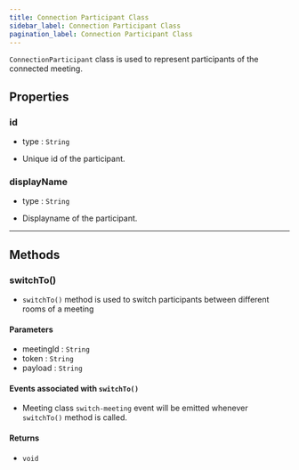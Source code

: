 ```yaml
---
title: Connection Participant Class
sidebar_label: Connection Participant Class
pagination_label: Connection Participant Class
---
```


<div class="sdk-api-ref-only-h4">

`ConnectionParticipant` class is used to represent participants of the connected meeting.

## Properties

### id

- type : `String`

- Unique id of the participant.

### displayName

- type : `String`

- Displayname of the participant.

---

## Methods

### switchTo()

- `switchTo()` method is used to switch participants between different rooms of a meeting

#### Parameters

- meetingId : `String`
- token : `String`
- payload : `String`

#### Events associated with `switchTo()`

- Meeting class `switch-meeting` event will be emitted whenever `switchTo()` method is called.

#### Returns

- `void`

</div>
